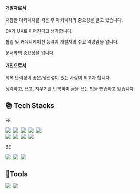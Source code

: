 <h4>개발자로서</h4>
<p>처참한 아키텍처를 겪은 후 아키텍처의 중요성을 알고 있습니다.</p>
<p>DX가 UX로 이어진다고 생각합니다.</p>
<p>협업 및 커뮤니케이션 능력이 개발자의 주요 역량임을 압니다.</p>
<p>문서화의 중요성을 압니다.</p>

<h4>개인으로서</h4>
<p>회복 탄력성이 좋은/생산성이 있는 사람이 되고자 합니다.</p>
<p>생각하고, 쓰고, 지우기를 반복하며 글을 쓰는 법을 연습하고 있습니다.</p>

<h2> 📚 Tech Stacks </h2>

<div>
    <p>FE</p>
    <img src="https://img.shields.io/badge/html5-E34F26?style=for-the-badge&logo=html5&logoColor=white"/>&nbsp
    <img src="https://img.shields.io/badge/css-1572B6?style=for-the-badge&logo=css3&logoColor=white"/>&nbsp
    <img src="https://img.shields.io/badge/Sass-CC6699?style=for-the-badge&logo=sass&logoColor=white"/>&nbsp
    <img src="https://img.shields.io/badge/Tailwind_CSS-38B2AC?style=for-the-badge&logo=tailwind-css&logoColor=white"/>&nbsp
    <img src="https://img.shields.io/badge/Material--UI-0081CB?style=for-the-badge&logo=material-ui&logoColor=white"/>&nbsp
    <br>
    <img src="https://img.shields.io/badge/javascript-F7DF1E?style=for-the-badge&logo=javascript&logoColor=black"/>&nbsp
    <img src="https://img.shields.io/badge/react-61DAFB?style=for-the-badge&logo=react&logoColor=black"/>&nbsp
    <img src="https://img.shields.io/badge/Redux-593D88?style=for-the-badge&logo=redux&logoColor=white"/>&nbsp
    <img src="https://img.shields.io/badge/TypeScript-007ACC?style=for-the-badge&logo=typescript&logoColor=white">&nbsp
    <br>
    <p>BE</p>
    <img src="https://img.shields.io/badge/node.js-339933?style=for-the-badge&logo=Node.js&logoColor=white"/>&nbsp
    <img src="https://img.shields.io/badge/express-000000?style=for-the-badge&logo=express&logoColor=white"/>&nbsp
    <img src="https://img.shields.io/badge/mongoDB-47A248?style=for-the-badge&logo=MongoDB&logoColor=white"/>&nbsp
</div>

<h2> 🌱Tools </h2>
<div>
  <img src="https://img.shields.io/badge/github-181717?style=for-the-badge&logo=github&logoColor=white"/>&nbsp
  <img src="https://img.shields.io/badge/git-F05032?style=for-the-badge&logo=git&logoColor=white"/>&nbsp
</div>

<!-- 
<h2> 🔭 I’m currently working on ... </h2> 
-->


